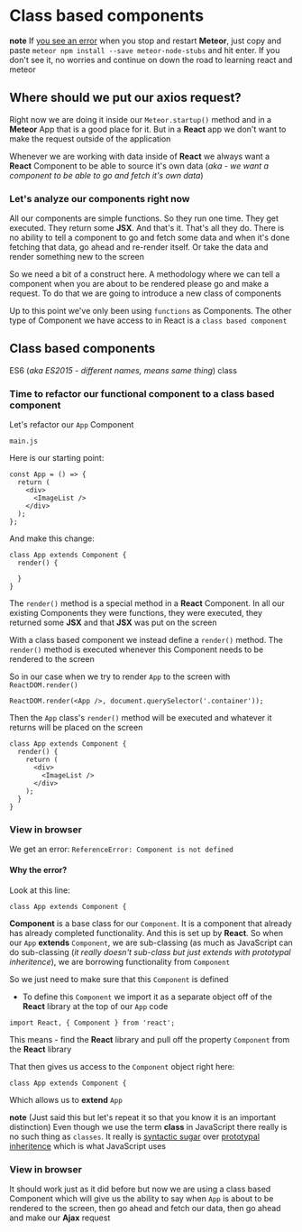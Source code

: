 # Class based components

**note** If [you see an error](https://i.imgur.com/V9hOVOm.png) when you stop and restart **Meteor**, just copy and paste `meteor npm install --save meteor-node-stubs` and hit enter. If you don't see it, no worries and continue on down the road to learning react and meteor

## Where should we put our axios request?
Right now we are doing it inside our `Meteor.startup()` method and in a **Meteor** App that is a good place for it. But in a **React** app we don't want to make the request outside of the application

Whenever we are working with data inside of **React** we always want a **React** Component to be able to source it's own data (_aka - we want a component to be able to go and fetch it's own data_)

### Let's analyze our components right now
All our components are simple functions. So they run one time. They get executed. They return some **JSX**. And that's it. That's all they do. There is no ability to tell a component to go and fetch some data and when it's done fetching that data, go ahead and re-render itself. Or take the data and render something new to the screen

So we need a bit of a construct here. A methodology where we can tell a component when you are about to be rendered please go and make a request. To do that we are going to introduce a new class of components

Up to this point we've only been using `functions` as Components. The other type of Component we have access to in React is a `class based component`

## Class based components
ES6 (_aka ES2015 - different names, means same thing_) class

### Time to refactor our functional component to a class based component

Let's refactor our `App` Component

`main.js`

Here is our starting point:

```
const App = () => {
  return (
    <div>
      <ImageList />
    </div>
  );
};
```

And make this change:

```
class App extends Component {
  render() {
    
  }
}
```

The `render()` method is a special method in a **React** Component. In all our existing Components they were functions, they were executed, they returned some **JSX** and that **JSX** was put on the screen

With a class based component we instead define a `render()` method. The `render()` method is executed whenever this Component needs to be rendered to the screen

So in our case when we try to render `App` to the screen with `ReactDOM.render()`

`ReactDOM.render(<App />, document.querySelector('.container'));`

Then the `App` class's `render()` method will be executed and whatever it returns will be placed on the screen

```
class App extends Component {
  render() {
    return (
      <div>
        <ImageList />
      </div>
    );
  }
}
```

### View in browser
We get an error: `ReferenceError: Component is not defined`

#### Why the error?

Look at this line:

`class App extends Component {`

**Component** is a base class for our `Component`. It is a component that already has already completed functionality. And this is set up by **React**. So when our `App` **extends** `Component`, we are sub-classing (as much as JavaScript can do sub-classing (_it really doesn't sub-class but just extends with prototypal inheritence_), we are borrowing functionality from `Component`

So we just need to make sure that this `Component` is defined

* To define this `Component` we import it as a separate object off of the **React** library at the top of our `App` code

`import React, { Component } from 'react';`

This means - find the **React** library and pull off the property `Component` from the **React** library

That then gives us access to the `Component` object right here:

`class App extends Component {`

Which allows us to **extend** `App`

**note** (Just said this but let's repeat it so that you know it is an important distinction) Even though we use the term **class** in JavaScript there really is no such thing as `classes`. It really is [syntactic sugar](https://en.wikipedia.org/wiki/Syntactic_sugar) over [prototypal inheritence](http://javascript.info/prototype-inheritance) which is what JavaScript uses

### View in browser
It should work just as it did before but now we are using a class based Component which will give us the ability to say when `App` is about to be rendered to the screen, then go ahead and fetch our data, then go ahead and make our **Ajax** request


